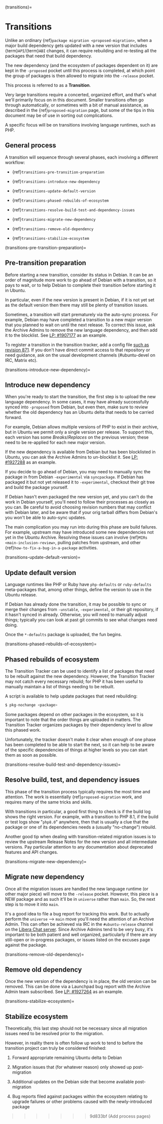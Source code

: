(transitions)=
# Transitions

Unlike an ordinary {ref}`package migration <proposed-migration>`, when a major
build dependency gets updated with a new version that includes
{term}`API`/{term}`ABI` changes, it can require rebuilding and re-testing all
the packages that need that build dependency.

The new dependency (and the ecosystem of packages dependent on it) are kept in
the `-proposed` pocket until this process is completed, at which point the
group of packages is then allowed to migrate into the `-release` pocket.

This process is referred to as a **Transition**.

Very large transitions require a concerted, organized effort, and that's what
we'll primarily focus on in this document. Smaller transitions often go through
automatically, or sometimes with a bit of manual assistance, as described in the
{ref}`proposed-migration` page, but some of the tips in this document may be of
use in sorting out complications.

A specific focus will be on transitions involving language runtimes, such as
PHP.


## General process

A transition will sequence through several phases, each involving a different
workflow:

- {ref}`transitions-pre-transition-preparation`

- {ref}`transitions-introduce-new-dependency`

- {ref}`transitions-update-default-version`

- {ref}`transitions-phased-rebuilds-of-ecosystem`

- {ref}`transitions-resolve-build-test-and-dependency-issues`

- {ref}`transitions-migrate-new-dependency`

- {ref}`transitions-remove-old-dependency`

- {ref}`transitions-stabilize-ecosystem`


(transitions-pre-transition-preparation)=
## Pre-transition preparation

Before starting a new transition, consider its status in Debian. It can be
an order of magnitude more work to go ahead of Debian with a transition, so it
pays to wait, or to help Debian to complete their transition before starting it
in Ubuntu.

In particular, even if the new version is present in Debian, if it is not yet
set as the default version then there may still be plenty of transition issues.

Sometimes, a transition will start prematurely via the auto-sync process. For
example, Debian may have completed a transition to a new major version that you
planned to wait on until the next release. To correct this issue, ask the
Archive Admins to remove the new language dependency, and then add it to the
blocklist. See [LP: #1907177](https://bugs.launchpad.net/bugs/1907177) as an
example.

To register a transition in the transition tracker, add a config file
[such as revision 871](https://launchpad.net/~ubuntu-transition-trackers/ubuntu-transition-tracker/configs).
If you don't have direct commit access to that repository or need guidance, ask
on the usual development channels (#ubuntu-devel on IRC, Matrix etc).


(transitions-introduce-new-dependency)=
## Introduce new dependency

When you're ready to start the transition, the first step is to upload the new
language dependency. In some cases, it may have already successfully synced into
`-proposed` from Debian, but even then, make sure to review whether the old
dependency has an Ubuntu delta that needs to be carried forward.

For example, Debian allows multiple versions of PHP to exist in their archive,
but in Ubuntu we permit only a single version per release. To support this, each
version has some *Breaks*/*Replaces* on the previous version; these need to be
re-applied for each new major version.

If the new dependency is available from Debian but has been blocklisted in
Ubuntu, you can ask the Archive Admins to un-blocklist it. See
[LP: #1927288](https://bugs.launchpad.net/bugs/1927288) as an example.

If you decide to go ahead of Debian, you may need to manually sync the package
in from Debian `-experimental` via `syncpackage`. If Debian has packaged it but
not yet released it to `-experimental`, checkout their git tree and build the
package yourself.

If Debian hasn't even packaged the new version yet, and you can't do the work
in Debian yourself, you'll need to follow their processes as closely as you can.
Be careful to avoid choosing revision numbers that may conflict with Debian
later, and be aware that if your orig tarball differs from Debian's you won't
be able to auto-sync updates.

The main complication you may run into during this phase are build failures. For
example, upstream may have introduced some new dependencies not yet in the
Ubuntu Archive. Resolving these issues can involve
{ref}`MIRs <main-inclusion-review>`, pulling patches from upstream, and other
{ref}`how-to-fix-a-bug-in-a-package` activities.


(transitions-update-default-version)=
## Update default version

Language runtimes like PHP or Ruby have `php-defaults` or `ruby-defaults`
meta-packages that, among other things, define the version to use in the Ubuntu
release.

If Debian has already done the transition, it may be possible to sync or merge
their changes from `-unstable`, `-experimental`, or their git repository, if
it hasn't synced in already. Otherwise, you will need to manually adjust things;
typically you can look at past git commits to see what changes need doing.

Once the `*-defaults` package is uploaded, the fun begins.


(transitions-phased-rebuilds-of-ecosystem)=
## Phased rebuilds of ecosystem

The Transition Tracker can be used to identify a list of packages that need to
be rebuilt against the new dependency. However, the Transition Tracker may not
catch every necessary rebuild; for PHP it has been useful to manually maintain
a list of things needing to be rebuilt.

A script is available to help update packages that need rebuilding:

```bash
$ pkg-nochange <package>
```

Some packages depend on other packages in the ecosystem, so it is important to
note that the order things are uploaded in matters. The Transition Tracker
organizes packages by their dependency level to allow this phased work.

Unfortunately, the tracker doesn't make it clear when enough of one phase has
been completed to be able to start the next, so it can help to be aware of the
specific dependencies of things at higher levels so you can start them as soon
as possible.


(transitions-resolve-build-test-and-dependency-issues)=
## Resolve build, test, and dependency issues

This phase of the transition process typically requires the most time and
attention. The work is essentially {ref}`proposed-migration` work, and requires
many of the same tricks and skills.

With transitions in particular, a good first thing to check is if the build log
shows the right version. For example, with a transition to PHP 8.1, if the build
or test logs show "`php8.0`" anywhere, then that is usually a clue that the
package or one of its dependencies needs a (usually "no-change") rebuild.

Another good tip when dealing with transition-related migration issues is to
review the upstream Release Notes for the new version and all intermediate
versions. Pay particular attention to any documentation about deprecated
features and API changes.


(transitions-migrate-new-dependency)=
## Migrate new dependency

Once all the migration issues are handled the new language runtime (or other
major piece) will move to the `-release` pocket. However, this piece is a NEW
package and as such it'll be in `universe` rather than `main`. So, the next
step is to move it into `main`.

It's a good idea to file a bug report for tracking this work. But to actually
perform the `universe` --> `main` move you'll need the attention of an Archive
Admin. This can often be achieved via IRC in the `#ubuntu-release` channel on
the [Libera Chat server](https://libera.chat/). Since Archive Admins tend to be
very busy, it's important to be both patient and well organized, particularly
if there are any still-open or in-progress packages, or issues listed on the
excuses page against the package.


(transitions-remove-old-dependency)=
## Remove old dependency

Once the new version of the dependency is in place, the old version can be
removed. This can be done via a Launchpad bug report with the Archive Admin team
subscribed. See [LP: #1927264](https://bugs.launchpad.net/ubuntu/+source/php8.0/+bug/1927264)
as an example.


(transitions-stabilize-ecosystem)=
## Stabilize ecosystem

Theoretically, this last step should not be necessary since all migration issues
need to be resolved prior to the migration.

However, in reality there is often follow up work to tend to before the
transition project can truly be considered finished:

1. Forward appropriate remaining Ubuntu delta to Debian

1. Migration issues that (for whatever reason) only showed up post-migration

1. Additional updates on the Debian side that become available post-migration

1. Bug reports filed against packages within the ecosystem relating to upgrade
   failures or other problems caused with the newly-introduced package

>>>>>>> 9d833bf (Add process pages)
